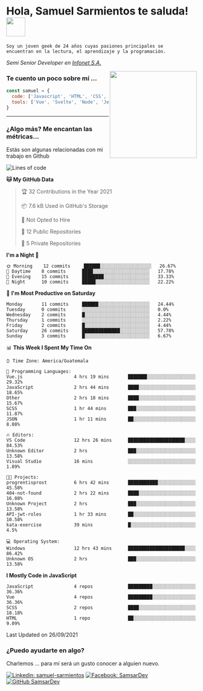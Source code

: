 <h1>Hola, Samuel Sarmientos te saluda! <img src="https://media.giphy.com/media/ZEOAnq3ockGojO0E7n/giphy.gif" width="50"></h1>
<code>Soy un joven geek de 24 años cuyas pasiones principales se
encuentran en la lectura, el aprendizaje y la programación.</code>
<br>
<p><em>Semi Senior Developer en <a href="https://www.progrentis.com/">Infonet S.A.</a>
</em></p>
<img align='right' src="https://media.giphy.com/media/du3J3cXyzhj75IOgvA/giphy.gif" width="230">

### Te cuento un poco sobre mí ...

```javascript
const samuel = {
  code: ['Javascript', 'HTML', 'CSS', 'SASS', 'Python', 'C#'],
  tools: ['Vue', 'Svelte', 'Node', 'Jest', 'Strapi']
}
```
---

### ¿Algo más? Me encantan las métricas...
Estás son algunas relacionadas con mi trabajo en Github

<!--START_SECTION:waka-->
![Lines of code](https://img.shields.io/badge/From%20Hello%20World%20I%27ve%20Written-98949%20lines%20of%20code-blue)

**🐱 My GitHub Data** 

> 🏆 32 Contributions in the Year 2021
 > 
> 📦 7.6 kB Used in GitHub's Storage 
 > 
> 🚫 Not Opted to Hire
 > 
> 📜 12 Public Repositories 
 > 
> 🔑 5 Private Repositories  
 > 
**I'm a Night 🦉** 

```text
🌞 Morning    12 commits     ██████░░░░░░░░░░░░░░░░░░░   26.67% 
🌆 Daytime    8 commits      ████░░░░░░░░░░░░░░░░░░░░░   17.78% 
🌃 Evening    15 commits     ████████░░░░░░░░░░░░░░░░░   33.33% 
🌙 Night      10 commits     █████░░░░░░░░░░░░░░░░░░░░   22.22%

```
📅 **I'm Most Productive on Saturday** 

```text
Monday       11 commits     ██████░░░░░░░░░░░░░░░░░░░   24.44% 
Tuesday      0 commits      ░░░░░░░░░░░░░░░░░░░░░░░░░   0.0% 
Wednesday    2 commits      █░░░░░░░░░░░░░░░░░░░░░░░░   4.44% 
Thursday     1 commits      ░░░░░░░░░░░░░░░░░░░░░░░░░   2.22% 
Friday       2 commits      █░░░░░░░░░░░░░░░░░░░░░░░░   4.44% 
Saturday     26 commits     ██████████████░░░░░░░░░░░   57.78% 
Sunday       3 commits      █░░░░░░░░░░░░░░░░░░░░░░░░   6.67%

```


📊 **This Week I Spent My Time On** 

```text
⌚︎ Time Zone: America/Guatemala

💬 Programming Languages: 
Vue.js                   4 hrs 19 mins       ███████░░░░░░░░░░░░░░░░░░   29.32% 
JavaScript               2 hrs 44 mins       ████░░░░░░░░░░░░░░░░░░░░░   18.65% 
Other                    2 hrs 18 mins       ████░░░░░░░░░░░░░░░░░░░░░   15.67% 
SCSS                     1 hr 44 mins        ███░░░░░░░░░░░░░░░░░░░░░░   11.87% 
JSON                     1 hr 11 mins        ██░░░░░░░░░░░░░░░░░░░░░░░   8.08%

🔥 Editors: 
VS Code                  12 hrs 26 mins      █████████████████████░░░░   84.53% 
Unknown Editor           2 hrs               ███░░░░░░░░░░░░░░░░░░░░░░   13.58% 
Visual Studio            16 mins             ░░░░░░░░░░░░░░░░░░░░░░░░░   1.89%

🐱‍💻 Projects: 
progrentisprost          6 hrs 42 mins       ███████████░░░░░░░░░░░░░░   45.58% 
404-not-found            2 hrs 22 mins       ████░░░░░░░░░░░░░░░░░░░░░   16.08% 
Unknown Project          2 hrs               ███░░░░░░░░░░░░░░░░░░░░░░   13.58% 
API-jwt-roles            1 hr 33 mins        ██░░░░░░░░░░░░░░░░░░░░░░░   10.58% 
kata-exercise            39 mins             █░░░░░░░░░░░░░░░░░░░░░░░░   4.5%

💻 Operating System: 
Windows                  12 hrs 43 mins      █████████████████████░░░░   86.42% 
Unknown OS               2 hrs               ███░░░░░░░░░░░░░░░░░░░░░░   13.58%

```

**I Mostly Code in JavaScript** 

```text
JavaScript               4 repos             █████████░░░░░░░░░░░░░░░░   36.36% 
Vue                      4 repos             █████████░░░░░░░░░░░░░░░░   36.36% 
SCSS                     2 repos             ████░░░░░░░░░░░░░░░░░░░░░   18.18% 
HTML                     1 repo              ██░░░░░░░░░░░░░░░░░░░░░░░   9.09%

```



 Last Updated on 26/09/2021
<!--END_SECTION:waka-->

### ¿Puedo ayudarte en algo?
Charlemos ... para mí será un gusto conocer a alguien nuevo.

[![Linkedin: samuel-sarmientos](https://img.shields.io/badge/-Samuel%20Sarmientos-blue?style=flat-square&logo=Linkedin&logoColor=white)](https://www.linkedin.com/in/samuel-sarmientos)
[![Facebook: SamsarDev](https://img.shields.io/badge/-SamsarDev-white?style=flat-square&logo=Facebook)](https://www.facebook.com/Samsar.Dev)
[![GitHub SamsarDev](https://img.shields.io/github/followers/SamsarDev?label=follow&style=social)](https://github.com/SamsarDev)
